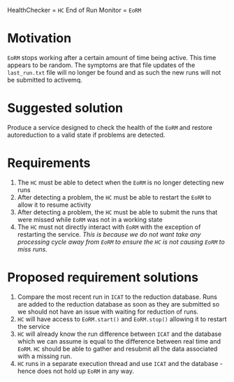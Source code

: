 HealthChecker = `HC`
End of Run Monitor = `EoRM`

Motivation
==========

`EoRM` stops working after a certain amount of time being active. This time appears to be random.
The symptoms are that file updates of the `last_run.txt` file will no longer be found and as such the new runs will not be submitted to activemq.

Suggested solution
==================

Produce a service designed to check the health of the `EoRM` and restore autoreduction to a valid state if problems are detected.

Requirements
============

1. The `HC` must be able to detect when the `EoRM` is no longer detecting new runs
2. After detecting a problem, the `HC` must be able to restart the `EoRM` to allow it to resume activity
3. After detecting a problem, the `HC` must be able to submit the runs that were missed while `EoRM` was not in a working state
4. The `HC` must not directly interact with `EoRM` with the exception of restarting the service.
   *This is because we do not want take any processing cycle away from `EoRM` to ensure the `HC` is not causing `EoRM` to miss runs.*

Proposed requirement solutions
==============================

1. Compare the most recent run in `ICAT` to the reduction database. Runs are added to the reduction database as soon as they are submitted so we should not have an issue with waiting for reduction of runs.
2. `HC` will have access to `EoRM.start()` and `EoRM.stop()` allowing it to restart the service
3. `HC` will already know the run difference between `ICAT` and the database which we can assume is equal to the difference between real time and `EoRM`.
   `HC` should be able to gather and resubmit all the data associated with a missing run.
4. `HC` runs in a separate execution thread and use `ICAT` and the database - hence does not hold up `EoRM` in any way.
